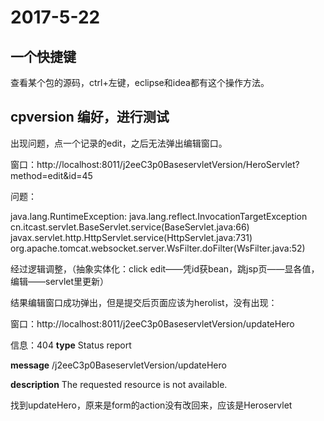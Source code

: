 # 2017-5-22

## 一个快捷键

查看某个包的源码，ctrl+左键，eclipse和idea都有这个操作方法。

## cpversion 编好，进行测试

出现问题，点一个记录的edit，之后无法弹出编辑窗口。

窗口：http://localhost:8011/j2eeC3p0BaseservletVersion/HeroServlet?method=edit&id=45

问题：

java.lang.RuntimeException: java.lang.reflect.InvocationTargetException	cn.itcast.servlet.BaseServlet.service(BaseServlet.java:66)	javax.servlet.http.HttpServlet.service(HttpServlet.java:731)	org.apache.tomcat.websocket.server.WsFilter.doFilter(WsFilter.java:52)

经过逻辑调整，（抽象实体化：click edit——凭id获bean，跳jsp页——显各值，编辑——servlet里更新）

结果编辑窗口成功弹出，但是提交后页面应该为herolist，没有出现：

窗口：http://localhost:8011/j2eeC3p0BaseservletVersion/updateHero

信息：404     **type** Status report

**message** /j2eeC3p0BaseservletVersion/updateHero

**description** The requested resource is not available.

找到updateHero，原来是form的action没有改回来，应该是Heroservlet